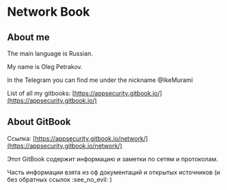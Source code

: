# Network Book

## About me

The main language is Russian.

My name is Oleg Petrakov.&#x20;

In the Telegram you can find me under the nickname @IkeMurami

List of all my gitbooks: [https://appsecurity.gitbook.io/](https://appsecurity.gitbook.io/)

## About GitBook

Ссылка: [https://appsecurity.gitbook.io/network/](https://appsecurity.gitbook.io/network/)

Этот GitBook содержит информацию и заметки по сетям и протоколам.

Часть информации взята из оф документаций и открытых источников (и без обратных ссылок :see\_no\_evil: )
